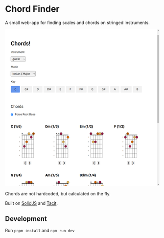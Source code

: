 # Chord Finder

A small web-app for finding scales and chords on stringed instruments.

![screenshot](/screenshot.png)

Chords are not hardcoded, but calculated on the fly.

Built on [SolidJS](https://www.solidjs.com/) and [Tacit](https://yegor256.github.io/tacit/).


## Development

Run `pnpm install` and `npm run dev`
